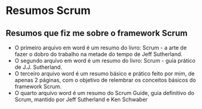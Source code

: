 # Resumos Scrum 
## Resumos que fiz me sobre o framework Scrum
- O primeiro arquivo em word é um resumo do livro: Scrum - a arte de fazer o dobro do trabalho na metade do tempo de Jeff Sutherland. 
- O segundo arquivo em word é um resumo do livro: Scrum - guia prático de J.J. Sutherland. 
- O terceiro arquivo word é um resumo básico e prático feito por mim, de apenas 2 páginas, com o objetivo de relembrar os conceitos básicos do framework Scrum.
- O quarto arquivo word é um resumo do Scrum Guide, guia definitivo do Scrum, mantido por Jeff Sutherland e Ken Schwaber
